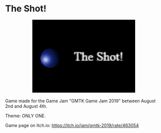 # The Shot!
<p align="center">
  <img src="assets/screenshots/cover.png">
</p>

Game made for the Game Jam "GMTK Game Jam 2019" between August 2nd and August 4th.

Theme: ONLY ONE.

Game page on Itch.io: https://itch.io/jam/gmtk-2019/rate/463054
